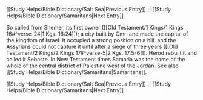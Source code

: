 [[Study Helps/Bible Dictionary/Salt Sea|Previous Entry]]  ||  [[Study Helps/Bible Dictionary/Samaritans|Next Entry]]

 So called from Shemer, its first owner ([[Old Testament/1 Kings/1 Kings 16#^verse-24|1 Kgs. 16:24]]); a city built by Omri and made the capital of the kingdom of Israel. It occupied a strong position on a hill, and the Assyrians could not capture it until after a siege of three years ([[Old Testament/2 Kings/2 Kings 17#^verse-5|2 Kgs. 17:5-6]]). Herod rebuilt it and called it Sebaste. In New Testament times Samaria was the name of the whole of the central district of Palestine west of the Jordan. See also [[Study Helps/Bible Dictionary/Samaritans|Samaritans]].

[[Study Helps/Bible Dictionary/Salt Sea|Previous Entry]]  ||  [[Study Helps/Bible Dictionary/Samaritans|Next Entry]]